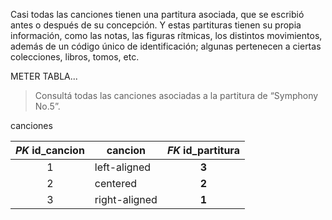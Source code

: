 Casi todas las canciones tienen una partitura asociada, que se escribió antes o después de su concepción. Y estas partituras tienen su propia información, como las notas, las figuras rítmicas, los distintos movimientos, además de un código único de identificación; algunas pertenecen a ciertas colecciones, libros, tomos, etc. 

METER TABLA...

> Consultá todas las canciones asociadas a la partitura de “Symphony No.5”.

canciones

| _PK_ **id_cancion**|cancion| _FK_ **id_partitura** |
|:----------:|---------|:------:|
|1|  left-aligned |**3**|
|2|    centered   |**2**|
|3| right-aligned |**1**|
